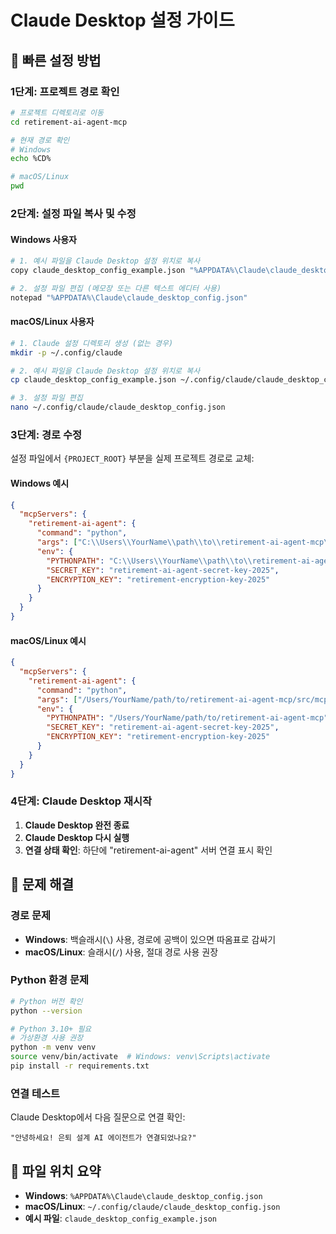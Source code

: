 # Claude Desktop 설정 가이드

## 🚀 빠른 설정 방법

### 1단계: 프로젝트 경로 확인
```bash
# 프로젝트 디렉토리로 이동
cd retirement-ai-agent-mcp

# 현재 경로 확인
# Windows
echo %CD%

# macOS/Linux
pwd
```

### 2단계: 설정 파일 복사 및 수정

#### Windows 사용자
```bash
# 1. 예시 파일을 Claude Desktop 설정 위치로 복사
copy claude_desktop_config_example.json "%APPDATA%\Claude\claude_desktop_config.json"

# 2. 설정 파일 편집 (메모장 또는 다른 텍스트 에디터 사용)
notepad "%APPDATA%\Claude\claude_desktop_config.json"
```

#### macOS/Linux 사용자
```bash
# 1. Claude 설정 디렉토리 생성 (없는 경우)
mkdir -p ~/.config/claude

# 2. 예시 파일을 Claude Desktop 설정 위치로 복사
cp claude_desktop_config_example.json ~/.config/claude/claude_desktop_config.json

# 3. 설정 파일 편집
nano ~/.config/claude/claude_desktop_config.json
```

### 3단계: 경로 수정

설정 파일에서 `{PROJECT_ROOT}` 부분을 실제 프로젝트 경로로 교체:

#### Windows 예시
```json
{
  "mcpServers": {
    "retirement-ai-agent": {
      "command": "python",
      "args": ["C:\\Users\\YourName\\path\\to\\retirement-ai-agent-mcp\\src\\mcp_server.py"],
      "env": {
        "PYTHONPATH": "C:\\Users\\YourName\\path\\to\\retirement-ai-agent-mcp",
        "SECRET_KEY": "retirement-ai-agent-secret-key-2025",
        "ENCRYPTION_KEY": "retirement-encryption-key-2025"
      }
    }
  }
}
```

#### macOS/Linux 예시
```json
{
  "mcpServers": {
    "retirement-ai-agent": {
      "command": "python",
      "args": ["/Users/YourName/path/to/retirement-ai-agent-mcp/src/mcp_server.py"],
      "env": {
        "PYTHONPATH": "/Users/YourName/path/to/retirement-ai-agent-mcp",
        "SECRET_KEY": "retirement-ai-agent-secret-key-2025",
        "ENCRYPTION_KEY": "retirement-encryption-key-2025"
      }
    }
  }
}
```

### 4단계: Claude Desktop 재시작

1. **Claude Desktop 완전 종료**
2. **Claude Desktop 다시 실행**
3. **연결 상태 확인**: 하단에 "retirement-ai-agent" 서버 연결 표시 확인

## 🔧 문제 해결

### 경로 문제
- **Windows**: 백슬래시(`\`) 사용, 경로에 공백이 있으면 따옴표로 감싸기
- **macOS/Linux**: 슬래시(`/`) 사용, 절대 경로 사용 권장

### Python 환경 문제
```bash
# Python 버전 확인
python --version

# Python 3.10+ 필요
# 가상환경 사용 권장
python -m venv venv
source venv/bin/activate  # Windows: venv\Scripts\activate
pip install -r requirements.txt
```

### 연결 테스트
Claude Desktop에서 다음 질문으로 연결 확인:
```
"안녕하세요! 은퇴 설계 AI 에이전트가 연결되었나요?"
```

## 📁 파일 위치 요약

- **Windows**: `%APPDATA%\Claude\claude_desktop_config.json`
- **macOS/Linux**: `~/.config/claude/claude_desktop_config.json`
- **예시 파일**: `claude_desktop_config_example.json`
